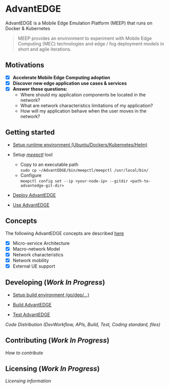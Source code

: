 # AdvantEDGE
AdvantEDGE is a Mobile Edge Emulation Platform (MEEP) that runs on Docker & Kubernetes

> MEEP provides an environment to experiment with Mobile Edge Computing (MEC) technologies and edge / fog deployment models in short and agile iterations.

## Motivations
- [x] **Accelerate Mobile Edge Computing adoption**
- [x] **Discover new edge application use cases & services**
- [x] **Answer these questions:**
  * Where should my application components be located in the network?
  * What are network characteristics limitations of my application?
  * How will my application behave when the user moves in the network?

## Getting started
* [Setup runtime environment (Ubuntu/Dockers/Kubernetes/Helm)](docs/setup_runtime.md)

* Setup [*meepctl*](docs/meepctl/meepctl.md) tool
  * Copy to an executable path<br>
    `sudo cp ~/AdvantEDGE/bin/meepctl/meepctl /usr/local/bin/`
  * Configure<br>
  `meepctl config set --ip <your-node-ip> --gitdir <path-to-advantedge-git-dir>`
  

* [Deploy AdvantEDGE](docs/deploy.md)

* [Use AdvantEDGE](docs/use.md)

## Concepts
The following AdvantEDGE concepts are described [here](docs/concepts.md)
- [x] Micro-service Architecture
- [x] Macro-network Model
- [x] Network characteristics
- [x] Network mobility
- [x] External UE support

## Developing (**_Work In Progress_**)
* [Setup build environment (go/dep/...)](docs/setup_build.md)

* [Build AdvantEDGE](docs/build.md)

* [Test AdvantEDGE](docs/test.md)

_Code Distribution (DevWorkflow, APIs, Build, Test, Coding standard, files)_
## Contributing (**_Work In Progress_**)
_How to contribute_
## Licensing (**_Work In Progress_**)
_Licensing information_
